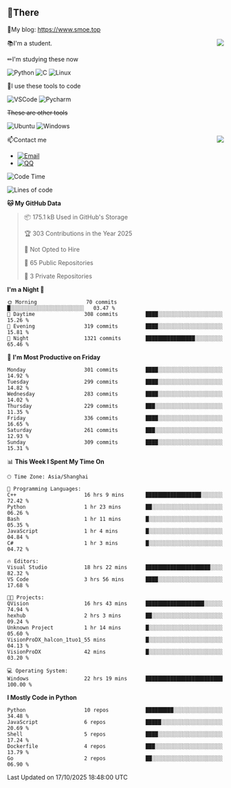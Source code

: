 
## 👏There

📰My blog: https://www.smoe.top

<img align="right" src="https://github-readme-stats.vercel.app/api/top-langs/?username=AkashiCoin"/>


📚I'm a student.

✏I'm studying these now

![Python](https://img.shields.io/badge/-Python-blue?style=flat-square&logo=Python&logoColor=fff)
![C](https://img.shields.io/badge/-C-585858?style=flat-square&logo=C&logoColor=fff)
![Linux](https://img.shields.io/badge/-Linux-black?style=flat-square&logo=Linux&logoColor=fff)

🔨I use these tools to code

![VSCode](https://img.shields.io/badge/-VSCode-blue?style=flat-square&logo=visualstudiocode&logoColor=fff)
![Pycharm](https://img.shields.io/badge/-Pycharm-green?style=flat-square&logo=pycharm&logoColor=fff)

 ~~These are other tools~~

![Ubuntu](https://img.shields.io/badge/-Ubuntu-orange?style=flat-square&logo=Ubuntu&logoColor=fff)
![Windows](https://img.shields.io/badge/-Windows-blue?style=flat-square&logo=Windows&logoColor=fff)

<img align="right" src="https://github-readme-stats.vercel.app/api?username=AkashiCoin" />


📫Contact me

* [![Email](https://img.shields.io/badge/Email-l1040186796@gmail.com-1?style=social&logoColor=fff)](mailto:l1040186796@gmail.com)
* [![QQ](https://img.shields.io/badge/QQ-1040186796-1?style=social&logoColor=fff)](tencent://AddContact/?fromId=45&fromSubId=1&subcmd=all&uin=1040186796&website=www.oicqzone.com)

<!--START_SECTION:waka-->
![Code Time](http://img.shields.io/badge/Code%20Time-1%2C516%20hrs%2012%20mins-blue)

![Lines of code](https://img.shields.io/badge/From%20Hello%20World%20I%27ve%20Written-336.8%20thousand%20lines%20of%20code-blue)

**🐱 My GitHub Data** 

> 📦 175.1 kB Used in GitHub's Storage 
 > 
> 🏆 303 Contributions in the Year 2025
 > 
> 🚫 Not Opted to Hire
 > 
> 📜 65 Public Repositories 
 > 
> 🔑 3 Private Repositories 
 > 
**I'm a Night 🦉** 

```text
🌞 Morning                70 commits          █░░░░░░░░░░░░░░░░░░░░░░░░   03.47 % 
🌆 Daytime                308 commits         ████░░░░░░░░░░░░░░░░░░░░░   15.26 % 
🌃 Evening                319 commits         ████░░░░░░░░░░░░░░░░░░░░░   15.81 % 
🌙 Night                  1321 commits        ████████████████░░░░░░░░░   65.46 % 
```
📅 **I'm Most Productive on Friday** 

```text
Monday                   301 commits         ████░░░░░░░░░░░░░░░░░░░░░   14.92 % 
Tuesday                  299 commits         ████░░░░░░░░░░░░░░░░░░░░░   14.82 % 
Wednesday                283 commits         ████░░░░░░░░░░░░░░░░░░░░░   14.02 % 
Thursday                 229 commits         ███░░░░░░░░░░░░░░░░░░░░░░   11.35 % 
Friday                   336 commits         ████░░░░░░░░░░░░░░░░░░░░░   16.65 % 
Saturday                 261 commits         ███░░░░░░░░░░░░░░░░░░░░░░   12.93 % 
Sunday                   309 commits         ████░░░░░░░░░░░░░░░░░░░░░   15.31 % 
```


📊 **This Week I Spent My Time On** 

```text
🕑︎ Time Zone: Asia/Shanghai

💬 Programming Languages: 
C++                      16 hrs 9 mins       ██████████████████░░░░░░░   72.42 % 
Python                   1 hr 23 mins        ██░░░░░░░░░░░░░░░░░░░░░░░   06.26 % 
Bash                     1 hr 11 mins        █░░░░░░░░░░░░░░░░░░░░░░░░   05.35 % 
JavaScript               1 hr 4 mins         █░░░░░░░░░░░░░░░░░░░░░░░░   04.84 % 
C#                       1 hr 3 mins         █░░░░░░░░░░░░░░░░░░░░░░░░   04.72 % 

🔥 Editors: 
Visual Studio            18 hrs 22 mins      █████████████████████░░░░   82.32 % 
VS Code                  3 hrs 56 mins       ████░░░░░░░░░░░░░░░░░░░░░   17.68 % 

🐱‍💻 Projects: 
QVision                  16 hrs 43 mins      ███████████████████░░░░░░   74.94 % 
hexhub                   2 hrs 3 mins        ██░░░░░░░░░░░░░░░░░░░░░░░   09.24 % 
Unknown Project          1 hr 14 mins        █░░░░░░░░░░░░░░░░░░░░░░░░   05.60 % 
VisionProDX_halcon_1tuo1_55 mins             █░░░░░░░░░░░░░░░░░░░░░░░░   04.13 % 
VisionProDX              42 mins             █░░░░░░░░░░░░░░░░░░░░░░░░   03.20 % 

💻 Operating System: 
Windows                  22 hrs 19 mins      █████████████████████████   100.00 % 
```

**I Mostly Code in Python** 

```text
Python                   10 repos            █████████░░░░░░░░░░░░░░░░   34.48 % 
JavaScript               6 repos             █████░░░░░░░░░░░░░░░░░░░░   20.69 % 
Shell                    5 repos             ████░░░░░░░░░░░░░░░░░░░░░   17.24 % 
Dockerfile               4 repos             ███░░░░░░░░░░░░░░░░░░░░░░   13.79 % 
Go                       2 repos             ██░░░░░░░░░░░░░░░░░░░░░░░   06.90 % 
```




 Last Updated on 17/10/2025 18:48:00 UTC
<!--END_SECTION:waka-->
